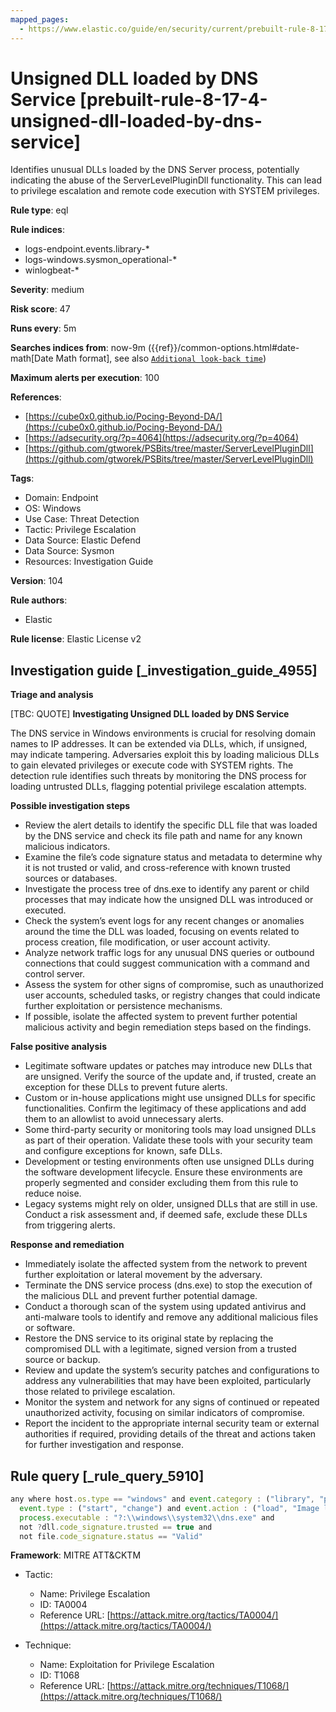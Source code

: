 ```yaml
---
mapped_pages:
  - https://www.elastic.co/guide/en/security/current/prebuilt-rule-8-17-4-unsigned-dll-loaded-by-dns-service.html
---
```


# Unsigned DLL loaded by DNS Service [prebuilt-rule-8-17-4-unsigned-dll-loaded-by-dns-service]

Identifies unusual DLLs loaded by the DNS Server process, potentially indicating the abuse of the ServerLevelPluginDll functionality. This can lead to privilege escalation and remote code execution with SYSTEM privileges.

**Rule type**: eql

**Rule indices**:

* logs-endpoint.events.library-*
* logs-windows.sysmon_operational-*
* winlogbeat-*

**Severity**: medium

**Risk score**: 47

**Runs every**: 5m

**Searches indices from**: now-9m ({{ref}}/common-options.html#date-math[Date Math format], see also [`Additional look-back time`](docs-content://solutions/security/detect-and-alert/create-detection-rule.md#rule-schedule))

**Maximum alerts per execution**: 100

**References**:

* [https://cube0x0.github.io/Pocing-Beyond-DA/](https://cube0x0.github.io/Pocing-Beyond-DA/)
* [https://adsecurity.org/?p=4064](https://adsecurity.org/?p=4064)
* [https://github.com/gtworek/PSBits/tree/master/ServerLevelPluginDll](https://github.com/gtworek/PSBits/tree/master/ServerLevelPluginDll)

**Tags**:

* Domain: Endpoint
* OS: Windows
* Use Case: Threat Detection
* Tactic: Privilege Escalation
* Data Source: Elastic Defend
* Data Source: Sysmon
* Resources: Investigation Guide

**Version**: 104

**Rule authors**:

* Elastic

**Rule license**: Elastic License v2

## Investigation guide [_investigation_guide_4955]

**Triage and analysis**

[TBC: QUOTE]
**Investigating Unsigned DLL loaded by DNS Service**

The DNS service in Windows environments is crucial for resolving domain names to IP addresses. It can be extended via DLLs, which, if unsigned, may indicate tampering. Adversaries exploit this by loading malicious DLLs to gain elevated privileges or execute code with SYSTEM rights. The detection rule identifies such threats by monitoring the DNS process for loading untrusted DLLs, flagging potential privilege escalation attempts.

**Possible investigation steps**

* Review the alert details to identify the specific DLL file that was loaded by the DNS service and check its file path and name for any known malicious indicators.
* Examine the file’s code signature status and metadata to determine why it is not trusted or valid, and cross-reference with known trusted sources or databases.
* Investigate the process tree of dns.exe to identify any parent or child processes that may indicate how the unsigned DLL was introduced or executed.
* Check the system’s event logs for any recent changes or anomalies around the time the DLL was loaded, focusing on events related to process creation, file modification, or user account activity.
* Analyze network traffic logs for any unusual DNS queries or outbound connections that could suggest communication with a command and control server.
* Assess the system for other signs of compromise, such as unauthorized user accounts, scheduled tasks, or registry changes that could indicate further exploitation or persistence mechanisms.
* If possible, isolate the affected system to prevent further potential malicious activity and begin remediation steps based on the findings.

**False positive analysis**

* Legitimate software updates or patches may introduce new DLLs that are unsigned. Verify the source of the update and, if trusted, create an exception for these DLLs to prevent future alerts.
* Custom or in-house applications might use unsigned DLLs for specific functionalities. Confirm the legitimacy of these applications and add them to an allowlist to avoid unnecessary alerts.
* Some third-party security or monitoring tools may load unsigned DLLs as part of their operation. Validate these tools with your security team and configure exceptions for known, safe DLLs.
* Development or testing environments often use unsigned DLLs during the software development lifecycle. Ensure these environments are properly segmented and consider excluding them from this rule to reduce noise.
* Legacy systems might rely on older, unsigned DLLs that are still in use. Conduct a risk assessment and, if deemed safe, exclude these DLLs from triggering alerts.

**Response and remediation**

* Immediately isolate the affected system from the network to prevent further exploitation or lateral movement by the adversary.
* Terminate the DNS service process (dns.exe) to stop the execution of the malicious DLL and prevent further potential damage.
* Conduct a thorough scan of the system using updated antivirus and anti-malware tools to identify and remove any additional malicious files or software.
* Restore the DNS service to its original state by replacing the compromised DLL with a legitimate, signed version from a trusted source or backup.
* Review and update the system’s security patches and configurations to address any vulnerabilities that may have been exploited, particularly those related to privilege escalation.
* Monitor the system and network for any signs of continued or repeated unauthorized activity, focusing on similar indicators of compromise.
* Report the incident to the appropriate internal security team or external authorities if required, providing details of the threat and actions taken for further investigation and response.


## Rule query [_rule_query_5910]

```js
any where host.os.type == "windows" and event.category : ("library", "process") and
  event.type : ("start", "change") and event.action : ("load", "Image loaded*") and
  process.executable : "?:\\windows\\system32\\dns.exe" and
  not ?dll.code_signature.trusted == true and
  not file.code_signature.status == "Valid"
```

**Framework**: MITRE ATT&CKTM

* Tactic:

    * Name: Privilege Escalation
    * ID: TA0004
    * Reference URL: [https://attack.mitre.org/tactics/TA0004/](https://attack.mitre.org/tactics/TA0004/)

* Technique:

    * Name: Exploitation for Privilege Escalation
    * ID: T1068
    * Reference URL: [https://attack.mitre.org/techniques/T1068/](https://attack.mitre.org/techniques/T1068/)



